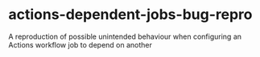 # actions-dependent-jobs-bug-repro
A reproduction of possible unintended behaviour when configuring an Actions workflow job to depend on another
